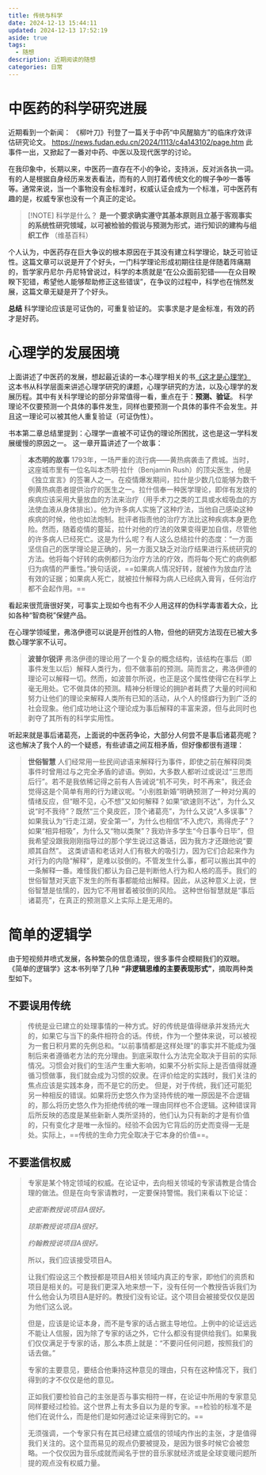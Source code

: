 ```yaml
---
title: 传统与科学
date: 2024-12-13 15:44:11
updated: 2024-12-13 17:52:19
aside: true
tags:
  - 随想
description: 近期阅读的随想
categories: 日常
---
```

# 中医药的科学研究进展

近期看到一个新闻： 《柳叶刀》刊登了一篇关于中药“中风醒脑方”的临床疗效评估研究论文。
https://news.fudan.edu.cn/2024/1113/c4a143102/page.htm 
此事件一出，又掀起了一番对中药、中医以及现代医学的讨论。

在我印象中，长期以来，中医药一直存在不小的争论，支持派，反对派各执一词。有的人是根据自身经历来发表看法，而有的人则打着传统文化的幌子争吵一番等等。通常来说，当一个事物没有金标准时，权威认证会成为一个标准，可中医药有趣的是，权威专家也没有一个真正的定论。

> [!NOTE] 科学是什么？
> **是一个要求确实遵守其基本原则且立基于客观事实的系统性研究领域，以可被检验的假说与预测为形式，进行知识的建构与组织工作** （维基百科）

个人认为，中医药存在巨大争议的根本原因在于其没有建立科学理论，缺乏可验证性。这篇文章可以说是开了个好头，一门科学理论形成初期往往是伴随着阵痛期的，哲学家丹尼尔·丹尼特曾说过，科学的本质就是“在公众面前犯错——在众目睽睽下犯错，希望他人能够帮助修正这些错误”，在争议的过程中，科学也在悄然发展，这篇文章无疑是开了个好头。

**总结**
科学理论应该是可证伪的，可重复验证的。
实事求是才是金标准，有效的药才是好药。

# 心理学的发展困境

上面讲述了中医药的发展，想起最近读的一本心理学相关的书[《这才是心理学》](https://book.douban.com/subject/35023259/)  
这本书从科学层面来讲述心理学研究的课题，心理学研究的方法，以及心理学的发展历程。其中有关科学理论的部分非常值得一看，重点在于：**预测、验证**。
科学理论不仅要预测一个具体的事件发生，同样也要预测一个具体的事件不会发生。并且这一理论可以被其他人重复验证（可证伪性）。

书本第二章总结里提到：心理学一直被不可证伪的理论所困扰，这也是这一学科发展缓慢的原因之一。
这一章开篇讲述了一个故事：

> **本杰明的故事**
> 1793年，一场严重的流行病——黄热病袭击了费城。当时，这座城市里有一位名叫本杰明·拉什（Benjamin Rush）的顶尖医生，他是《独立宣言》的签署人之一。在疫情爆发期间，拉什是少数几位能够为数千例黄热病患者提供治疗的医生之一。拉什信奉一种医学理论，即伴有发烧的疾病应该采用大量放血的方法来治疗（用手术刀之类的工具或水蛭吸血的方法使血液从身体排出）。他为许多病人实施了这种疗法，当他自己感染这种疾病的时候，他也如法炮制。批评者指责他的治疗方法比这种疾病本身更危险。然而，随着疫情的蔓延，拉什对他的疗法的效果变得更加自信，尽管他的许多病人已经死亡。这是为什么呢？有人这么总结拉什的态度：“一方面坚信自己的医学理论是正确的，另一方面又缺乏对治疗结果进行系统研究的方法。他将每个好转的病例都归为治疗方法的疗效，而将每个死亡的病例都归为病情的严重性。”换句话说，==如果病人情况好转，就被作为放血疗法有效的证据；如果病人死亡，就被拉什解释为病人已经病入膏肓，任何治疗都不会起作用。==

看起来很荒唐很好笑，可事实上现如今也有不少人用这样的伪科学毒害着大众，比如各种“智商税”保健产品。

在心理学领域里，弗洛伊德可以说是开创性的人物，但他的研究方法现在已被大多数心理学家不认可。


> **波普尔锐评**
> 弗洛伊德的理论用了一个复杂的概念结构，该结构在事后（即事件发生以后）解释人类行为，但不做事前的预测。简而言之，弗洛伊德的理论可以解释一切。然而，如波普尔所说，也正是这个属性使得它在科学上毫无用处。它不做具体的预测。精神分析理论的拥护者耗费了大量的时间和努力让他们的理论来解释人类所有已知的活动，从个人的怪癖行为到广泛的社会现象。他们成功地让这个理论成为事后解释的丰富来源，但与此同时也剥夺了其所有的科学实用性。

听起来就是事后诸葛亮，上面说的中医药争论，大部分人何尝不是事后诸葛亮呢？
这也解决了我个人的一个疑惑，有些谚语之间互相矛盾，但好像都很有道理：

>**世俗智慧**
> 人们经常用一些民间谚语来解释行为事件，即使之前在解释同类事件时曾用过与之完全矛盾的谚语。例如，大多数人都听过或说过“三思而后行”。若不是我依稀记得之前有人告诫说“机不可失，时不再来”，我还会觉得这是个简单有用的行为建议呢。“小别胜新婚”明确预测了一种对分离的情绪反应，但“眼不见，心不想”又如何解释？如果“欲速则不达”，为什么又说“时不我待”？既然“三个臭皮匠，顶个诸葛亮”，为什么又说“人多误事”？如果我认为“行走江湖，安全第一”，为什么也相信“不入虎穴，焉得虎子”？如果“相异相吸”，为什么又“物以类聚”？我劝许多学生“今日事今日毕”，但我希望没跟我刚刚指导过的那个学生说过这番话，因为我方才还跟他说“要顺其自然”。
这类谚语和老话对人们有极大的吸引力，因为它们合起来作为对行为的内隐“解释”，是难以驳倒的。不管发生什么事，都可以搬出其中的一条解释一番。难怪我们都认为自己是判断他人行为和人格的高手。我们的世俗智慧对天底下发生的所有事都能给出解释。因此，从这种意义上说，世俗智慧是怯懦的，因为它不用冒着被驳倒的风险。
这种世俗智慧就是“事后诸葛亮”，在真正的预测意义上实际上是无用的。


# 简单的逻辑学

由于短视频井喷式发展，各种繁杂的信息涌现，很多事件会模糊我们的双眼。
《简单的逻辑学》这本书列举了几种 **“非逻辑思维的主要表现形式”**，摘取两种类型如下。

## 不要误用传统


> 传统是业已建立的处理事情的一种方式。好的传统是值得继承并发扬光大的，如果它与当下的条件相符合的话。传统，作为一个整体来说，可以被视为一套日积月累的先例总和。“以前事情都是这样处理”的事实并不能成为强制后来者遵循老方法的充分理由。到底采取什么方法完全取决于目前的实际情况。习惯会对我们的生活产生重大影响，如果不分析实际上是否值得就遵循习惯做事，我们就会成为习惯的奴隶。在评价给定的实践时，我们关注的焦点应该是实践本身，而不是它的历史。
> 但是，对于传统，我们还可能犯另一种相反的错误。如果将历史悠久作为坚持传统的唯一原因是不合逻辑的，那么将历史悠久作为拒绝传统的唯一理由同样也不合逻辑。这种错误背后所反映的态度是某些新新人类所坚持的，他们认为只有新的才是有价值的，只有变化才是唯一永恒的。经验不会因为它背后的历史而变得一无是处。实际上，==传统的生命力完全取决于它本身的价值==。

## 不要滥信权威

> 专家是某个特定领域的权威。在论证中，去向相关领域的专家请教是合情合理的做法。但是在向专家请教时，一定要保持警惕。我们来看以下论证：
> 
> *史密斯教授说项目A很好。*
> 
> *琼斯教授说项目A很好。*
> 
> *约翰教授说项目A很好。*
> 
> 所以，我们应该接受项目A。
> 
> 让我们假设这三个教授都是项目A相关领域内真正的专家，即他们的资质和项目是相关的。可是我们更深入地来想一下，没有任何一个教授告诉我们为什么他会认为项目A是好的。教授们没有论证。这个项目会被接受仅仅是因为他们这么说。
> 
> 但是，应该是论证本身，而不是专家的话占据主导地位。上例中的论证远远不能让人信服，因为除了专家的话之外，它什么都没有提供给我们。如果我们仅仅满足于专家的话，那么本质上就是：“不要问任何问题，按照我们的话去做。”
> 
> 专家的主要意见，要结合他秉持这种意见的理由，只有在这种情况下，我们得到的才不仅仅是他的意见。
> 
> 正如我们要检验自己的主张是否与事实相符一样，在论证中所用的专家意见同样要经过检验。这个世界上有太多自以为是的专家。==检验的标准不是他们在说什么，而是他们是如何通过论证来得到它的。==
> 
> 无须强调，一个专家只有在其已经建立威信的领域内作出的主张，才是值得我们关注的。这个显而易见的观点仍要被提及，是因为很多时候它会被忽略。一个仅仅因为音乐成就而闻名于世的音乐家就经济或是全球变暖问题所提的观点没有权威力量。